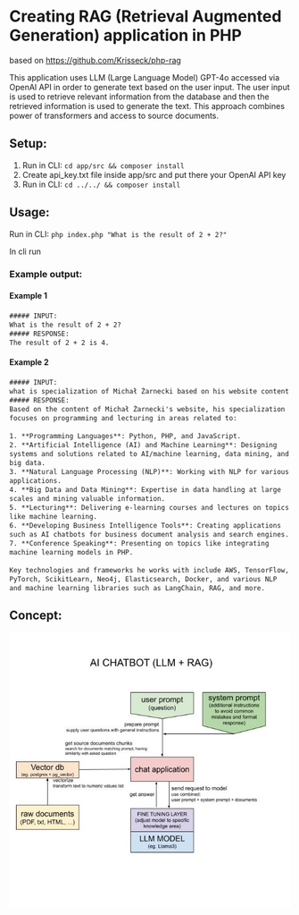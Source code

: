 # Creating RAG (Retrieval Augmented Generation) application in PHP

based on https://github.com/Krisseck/php-rag

This application uses LLM (Large Language Model) GPT-4o accessed via OpenAI API in order to generate text based on the user input. 
The user input is used to retrieve relevant information from the database and then the retrieved information is used to generate the text.
This approach combines power of transformers and access to source documents.

## Setup:
1. Run in CLI: `cd app/src && composer install`
2. Create api_key.txt file inside app/src and put there your OpenAI API key
3. Run in CLI: `cd ../../ && composer install`

## Usage:

Run in CLI: `php index.php "What is the result of 2 + 2?"`

In cli run

### Example output:
#### Example 1
```
##### INPUT:
What is the result of 2 + 2?
##### RESPONSE:
The result of 2 + 2 is 4.
```

#### Example 2
```
##### INPUT: 
what is specialization of Michał Żarnecki based on his website content
##### RESPONSE:
Based on the content of Michał Żarnecki's website, his specialization focuses on programming and lecturing in areas related to:

1. **Programming Languages**: Python, PHP, and JavaScript.
2. **Artificial Intelligence (AI) and Machine Learning**: Designing systems and solutions related to AI/machine learning, data mining, and big data.
3. **Natural Language Processing (NLP)**: Working with NLP for various applications.
4. **Big Data and Data Mining**: Expertise in data handling at large scales and mining valuable information.
5. **Lecturing**: Delivering e-learning courses and lectures on topics like machine learning.
6. **Developing Business Intelligence Tools**: Creating applications such as AI chatbots for business document analysis and search engines.
7. **Conference Speaking**: Presenting on topics like integrating machine learning models in PHP.

Key technologies and frameworks he works with include AWS, TensorFlow, PyTorch, ScikitLearn, Neo4j, Elasticsearch, Docker, and various NLP and machine learning libraries such as LangChain, RAG, and more.
```
## Concept:
<img src="ai_chatbot_llm_rag.jpg" style="background: white;" width="1000px"/>


